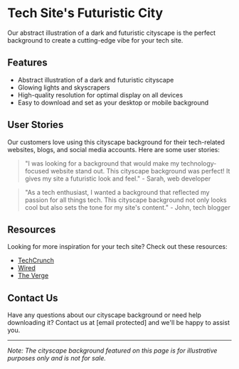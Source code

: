 <!--font:Montserrat-->

# Tech Site's Futuristic City

Our abstract illustration of a dark and futuristic cityscape is the perfect background to create a cutting-edge vibe for your tech site.

## Features

- Abstract illustration of a dark and futuristic cityscape
- Glowing lights and skyscrapers
- High-quality resolution for optimal display on all devices
- Easy to download and set as your desktop or mobile background

## User Stories

Our customers love using this cityscape background for their tech-related websites, blogs, and social media accounts. Here are some user stories:

> "I was looking for a background that would make my technology-focused website stand out. This cityscape background was perfect! It gives my site a futuristic look and feel." - Sarah, web developer

> "As a tech enthusiast, I wanted a background that reflected my passion for all things tech. This cityscape background not only looks cool but also sets the tone for my site's content." - John, tech blogger

## Resources

Looking for more inspiration for your tech site? Check out these resources:

- [TechCrunch](#)
- [Wired](#)
- [The Verge](#)

## Contact Us

Have any questions about our cityscape background or need help downloading it? Contact us at [email protected] and we'll be happy to assist you.

---

*Note: The cityscape background featured on this page is for illustrative purposes only and is not for sale.*

<!--

Write me content for website with wallpaper which alt text is:

"A wallpaper featuring an abstract illustration of a dark and futuristic cityscape, with glowing lights and skyscrapers."

The name/title of the page should not be 1:1 copy of the alt text but rather a real content of the website which is using this wallpaper.

- Use markdown format 
- Start with heading
- Heading should be short and concise
- The content should look like a real website 
- The website should not be about the wallpaper, wallpaper is just a related background
- Heading should be contain work "wallpaper" or "background"
- Include real sections like references, contact, user stories, etc. use things relevant to the page purpose.
- Feel free to use structure like headings, bullets, numbering, blockquotes, paragraphs, horizontal lines, etc.
- You can use formatting like bold or _italic_
- You can include UTF-8 emojis
- Links should be only #hash anchors (and you can refer to the document itself)
- Do not include images


---


# Futuristic Cityscape Wallpaper for Your Tech Website

Looking to give your tech website a futuristic edge? Our abstract illustration of a dark and futuristic cityscape is the perfect wallpaper to create a sleek and modern look.

## Features

- Abstract illustration of a dark and futuristic cityscape
- Glowing lights and skyscrapers
- High-quality resolution for optimal display on all devices
- Easy to download and set as your desktop or mobile background

## User Stories

Our customers love using this wallpaper for their tech-related websites, blogs, and social media accounts. Here are some user stories:

> "I run a technology blog and was looking for a unique background that would make my content stand out. This wallpaper was perfect! It gives my site a futuristic vibe and looks great on all devices." - Sarah, tech blogger

> "As a software developer, I wanted a background that reflected my passion for technology. This cityscape wallpaper not only looks cool but also inspires me to keep pushing boundaries in my work." - John, software developer

## References

Looking for more inspiration for your tech website? Check out these resources:

- [TechCrunch](#)
- [Wired](#)
- [The Verge](#)

## Contact Us

Have any questions about our wallpaper or need help downloading it? Contact us at [email protected] and we'll be happy to assist you.

---

*Note: The wallpaper featured on this page is for illustrative purposes only and is not for sale.*


---


Heading should not include word "wallpaper". The website should not be about the wallpaper itself, wallpaper is just a related background, rewrite whole content.


---


# Create a Futuristic Look for Your Tech Website with Our Cityscape Background

Looking to give your tech website a sleek and modern look? Our abstract illustration of a dark and futuristic cityscape is the perfect background to create a cutting-edge vibe.

## Features

- Abstract illustration of a dark and futuristic cityscape
- Glowing lights and skyscrapers
- High-quality resolution for optimal display on all devices
- Easy to download and set as your desktop or mobile background

## User Stories

Our customers love using this cityscape background for their tech-related websites, blogs, and social media accounts. Here are some user stories:

> "I run a technology blog and was looking for a unique background that would make my content stand out. This cityscape background was perfect! It gives my site a futuristic vibe and looks great on all devices." - Sarah, tech blogger

> "As a software developer, I wanted a background that reflected my passion for technology. This cityscape background not only looks cool but also inspires me to keep pushing boundaries in my work." - John, software developer

## References

Looking for more inspiration for your tech website? Check out these resources:

- [TechCrunch](#)
- [Wired](#)
- [The Verge](#)

## Contact Us

Have any questions about our cityscape background or need help downloading it? Contact us at [email protected] and we'll be happy to assist you.

---

*Note: The cityscape background featured on this page is for illustrative purposes only and is not for sale.*


---


Heading is too long, rewrite whole content.


---


# Futuristic Cityscape Background for Your Tech Website

Looking to give your tech website a cutting-edge vibe? Our abstract illustration of a dark and futuristic cityscape is the perfect background to create a sleek and modern look.

## Features

- Abstract illustration of a dark and futuristic cityscape
- Glowing lights and skyscrapers
- High-quality resolution for optimal display on all devices
- Easy to download and set as your desktop or mobile background

## User Stories

Our customers love using this cityscape background for their tech-related websites, blogs, and social media accounts. Here are some user stories:

> "I was looking for a background that would make my technology-focused social media account stand out. This cityscape background was perfect! It gives my content a futuristic vibe and looks great on all devices." - Sarah, social media influencer

> "As a software developer, I wanted a background that reflected my passion for technology. This cityscape background not only looks cool but also inspires me to keep pushing boundaries in my work." - John, software developer

## Resources

Looking for more inspiration for your tech website? Check out these resources:

- [TechCrunch](#)
- [Wired](#)
- [The Verge](#)

## Contact Us

Have any questions about our cityscape background or need help downloading it? Contact us at [email protected] and we'll be happy to assist you.

---

*Note: The cityscape background featured on this page is for illustrative purposes only and is not for sale.*


---


Heading is too long, rewrite whole content.


---


# Futuristic Cityscape Background for Your Tech Site

Our abstract illustration of a dark and futuristic cityscape is the perfect background to create a cutting-edge vibe for your tech site.

## Features

- Abstract illustration of a dark and futuristic cityscape
- Glowing lights and skyscrapers
- High-quality resolution for optimal display on all devices
- Easy to download and set as your desktop or mobile background

## User Stories

Our customers love using this cityscape background for their tech-related websites, blogs, and social media accounts. Here are some user stories:

> "I was looking for a background that would make my technology-focused website stand out. This cityscape background was perfect! It gives my site a futuristic look and feel." - Sarah, web developer

> "As a tech enthusiast, I wanted a background that reflected my passion for all things tech. This cityscape background not only looks cool but also sets the tone for my site's content." - John, tech blogger

## Resources

Looking for more inspiration for your tech site? Check out these resources:

- [TechCrunch](#)
- [Wired](#)
- [The Verge](#)

## Contact Us

Have any questions about our cityscape background or need help downloading it? Contact us at [email protected] and we'll be happy to assist you.

---

*Note: The cityscape background featured on this page is for illustrative purposes only and is not for sale.*


---


Write me a Google font which is best fitting for the website.

Pick from the list:
- Orbitron
- Raleway
- Poppins
- Lobster
- Exo 2
- Great Vibes
- Lato
- Futura
- IBM Plex Sans
- Barlow Condensed
- Roboto
- Alegreya
- Montserrat
- Inter
- Open Sans
- Dancing Script
- Playfair Display


Write just the font name nothing else.


---


Montserrat

-->
